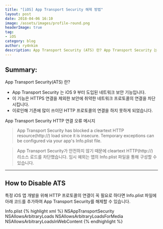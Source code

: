 ```yaml
---
title: "[iOS] App Transport Security 해제 방법"
layout: post
date: 2018-04-06 16:10
image: /assets/images/profile-round.png
headerImage: true
tag:
- iOS
category: blog
author: ry4nkim
description: App Transport Security (ATS) 란? App Transport Security 는 iOS 9 부터 도입된 네트워크 보안 기능입니다. 이 기능은 HTTPS 연결을 제외한 보안에 취약한 네트워크 프로토콜의 연결을 차단시킵니다. 이로인해 기존에 많이 쓰이던 HTTP 프로토콜의 연결을 하지 못하게 되었습니다.
---
```


## Summary:

App Transport Security(ATS) 란?
- App Transport Security 는 iOS 9 부터 도입된 네트워크 보안 기능입니다. 
- 이 기능은 HTTPS 연결을 제외한 보안에 취약한 네트워크 프로토콜의 연결을 차단시킵니다.
- 이로인해 기존에 많이 쓰이던 HTTP 프로토콜의 연결을 하지 못하게 되었습니다.

App Transport Security HTTP 연결 오류 메시지

> App Transport Security has blocked a cleartext HTTP resource(http://) load since it is insecure. Temporary exceptions can be configured via your app's Info.plist file.

> App Transport Security가 안전하지 않기 때문에 cleartext HTTP(http://) 리소스 로드를 차단했습니다. 임시 예외는 앱의 Info.plist 파일을 통해 구성할 수 있습니다.

---
## How to Disable ATS

특정 iOS 앱 개발을 위해 HTTP 프로토콜의 연결이 꼭 필요로 하다면 Info.plist 파일에 아래 코드를 추가하여 App Transport Security를 해제할 수 있습니다.

Info.plist
{% highlight xml %}
<key>NSAppTransportSecurity</key>
<dict>
    <key>NSAllowsArbitraryLoads</key>
    <true/>
    <key>NSAllowsArbitraryLoadsForMedia</key>
    <true/>
    <key>NSAllowsArbitraryLoadsInWebContent</key>
    <true/>
</dict>
{% endhighlight %}